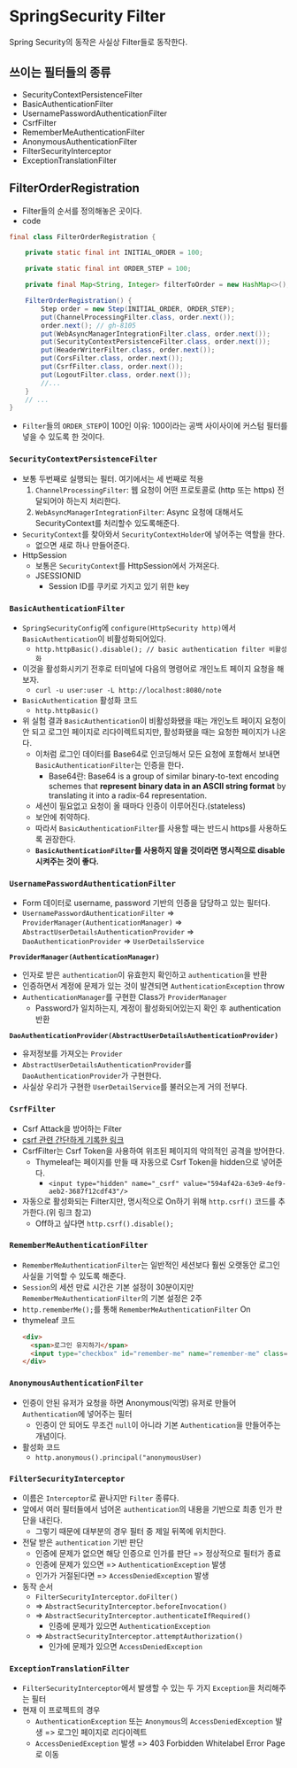 # SpringSecurity Filter
Spring Security의 동작은 사실상 Filter들로 동작한다.

## 쓰이는 필터들의 종류
- SecurityContextPersistenceFilter 
- BasicAuthenticationFilter
- UsernamePasswordAuthenticationFilter
- CsrfFilter
- RememberMeAuthenticationFilter
- AnonymousAuthenticationFilter
- FilterSecurityInterceptor
- ExceptionTranslationFilter

## FilterOrderRegistration
- Filter들의 순서를 정의해놓은 곳이다.
- code
```java
final class FilterOrderRegistration {

    private static final int INITIAL_ORDER = 100;

    private static final int ORDER_STEP = 100;

    private final Map<String, Integer> filterToOrder = new HashMap<>();

    FilterOrderRegistration() {
        Step order = new Step(INITIAL_ORDER, ORDER_STEP);
        put(ChannelProcessingFilter.class, order.next());
        order.next(); // gh-8105
        put(WebAsyncManagerIntegrationFilter.class, order.next());
        put(SecurityContextPersistenceFilter.class, order.next());
        put(HeaderWriterFilter.class, order.next());
        put(CorsFilter.class, order.next());
        put(CsrfFilter.class, order.next());
        put(LogoutFilter.class, order.next());
        //...
    }
    // ...
}
```
- `Filter`들의 `ORDER_STEP`이 100인 이유: 100이라는 공백 사이사이에 커스텀 필터를 넣을 수 있도록 한 것이다.

### `SecurityContextPersistenceFilter`
- 보통 두번째로 실행되는 필터. 여기에서는 세 번째로 적용
  1. `ChannelProcessingFilter`: 웹 요청이 어떤 프로토콜로 (http 또는 https) 전달되어야 하는지 처리한다.
  2. `WebAsyncManagerIntegrationFilter`: Async 요청에 대해서도 SecurityContext를 처리할수 있도록해준다.
- `SecurityContext`를 찾아와서 `SecurityContextHolder`에 넣어주는 역할을 한다.
  - 없으면 새로 하나 만들어준다.
- HttpSession
  - 보통은 `SecurityContext`를 HttpSession에서 가져온다.
  - JSESSIONID
    - Session ID를 쿠키로 가지고 있기 위한 key

### `BasicAuthenticationFilter`
- `SpringSecurityConfig`에 `configure(HttpSecurity http)`에서 `BasicAuthentication`이 비활성화되어있다.
  - `http.httpBasic().disable(); // basic authentication filter 비활성화`
- 이것을 활성화시키기 전후로 터미널에 다음의 명령어로 개인노트 페이지 요청을 해보자.
  - `curl -u user:user -L http://localhost:8080/note`
- `BasicAuthentication` 활성화 코드
  - `http.httpBasic()`
- 위 실험 결과 `BasicAuthentication`이 비활성화됐을 때는 개인노트 페이지 요청이 안 되고 로그인 페이지로 리다이렉트되지만, 활성화됐을 때는 요청한 페이지가 나온다.
  - 이처럼 로그인 데이터를 Base64로 인코딩해서 모든 요청에 포함해서 보내면 `BasicAuthenticationFilter`는 인증을 한다.
    - Base64란: Base64 is a group of similar binary-to-text encoding schemes that **represent binary data in an ASCII string format** by translating it into a radix-64 representation.
  - 세션이 필요없고 요청이 올 때마다 인증이 이루어진다.(stateless)
  - 보안에 취약하다.
  - 따라서 `BasicAuthenticationFilter`를 사용할 때는 반드시 https를 사용하도록 권장한다.
  - **`BasicAuthenticationFilter`를 사용하지 않을 것이라면 명시적으로 disable시켜주는 것이 좋다.**

### `UsernamePasswordAuthenticationFilter`
- Form 데이터로 username, password 기반의 인증을 담당하고 있는 필터다.
- `UsernamePasswordAuthenticationFilter` => `ProviderManager(AuthenticationManager)` => `AbstractUserDetailsAuthenticationProvider` => `DaoAuthenticationProvider` => `UserDetailsService`

**`ProviderManager(AuthenticationManager)`**
- 인자로 받은 `authentication`이 유효한지 확인하고 `authentication`을 반환
- 인증하면서 계정에 문제가 있는 것이 발견되면 `AuthenticationException` throw
- `AuthenticationManager`를 구현한 Class가 `ProviderManager`
  - Password가 일치하는지, 계정이 활성화되어있는지 확인 후 authentication 반환

**`DaoAuthenticationProvider(AbstractUserDetailsAuthenticationProvider)`**
- 유저정보를 가져오는 `Provider`
- `AbstractUserDetailsAuthenticationProvider`를 `DaoAuthenticationProvider`가 구현한다.
- 사실상 우리가 구현한 `UserDetailService`를 불러오는게 거의 전부다.

### `CsrfFilter`
- Csrf Attack을 방어하는 Filter
- [csrf 관련 간단하게 기록한 링크](https://github.com/kyeoungchan/spring-security-practice/tree/main/src/main/java/me/benny/practice/spring/security/config)
- CsrfFilter는 Csrf Token을 사용하여 위조된 페이지의 악의적인 공격을 방어한다.
  - Thymeleaf는 페이지를 만들 때 자동으로 Csrf Token을 hidden으로 넣어준다.
    - `<input type="hidden" name="_csrf" value="594af42a-63e9-4ef9-aeb2-3687f12cdf43"/>`
- 자동으로 활성화되는 Filter지만, 명시적으로 On하기 위해 `http.csrf()` 코드를 추가한다.(위 링크 참고)
  - Off하고 싶다면 `http.csrf().disable();`

### `RememberMeAuthenticationFilter`
- `RememberMeAuthenticationFilter`는 일반적인 세션보다 훨씬 오랫동안 로그인 사실을 기억할 수 있도록 해준다.
- `Session`의 세션 만료 시간은 기본 설정이 30분이지만 `RememberMeAuthenticationFilter`의 기본 설정은 2주
- `http.rememberMe();`를 통해 `RememberMeAuthenticationFilter` On
- thymeleaf 코드
  ```html
  <div>
    <span>로그인 유지하기</span>
    <input type="checkbox" id="remember-me" name="remember-me" class="form-check-input mt-0" autocomplete="off">
  </div>
  ```

### `AnonymousAuthenticationFilter`
- 인증이 안된 유저가 요청을 하면 Anonymous(익명) 유저로 만들어 `Authentication`에 넣어주는 필터
  - 인증이 안 되어도 무조건 `null`이 아니라 기본 `Authentication`을 만들어주는 개념이다.
- 활성화 코드
  - `http.anonymous().principal("anonymousUser)`

### `FilterSecurityInterceptor`
- 이름은 `Interceptor`로 끝나지만 `Filter` 종류다.
- 앞에서 여러 필터들에서 넘어온 `authentication`의 내용을 기반으로 최종 인가 판단을 내린다.
  - 그렇기 때문에 대부분의 경우 필터 중 제일 뒤쪽에 위치한다.
- 전달 받은 `authentication` 기반 판단
  - 인증에 문제가 없으면 해당 인증으로 인가를 판단 => 정상적으로 필터가 종료
  - 인증에 문제가 있으면 => `AuthenticationException` 발생
  - 인가가 거절된다면 => `AccessDeniedException` 발생
- 동작 순서
  - `FilterSecurityInterceptor.doFilter()`
  - => `AbstractSecurityInterceptor.beforeInvocation()`
  - => `AbstractSecurityInterceptor.authenticateIfRequired()`
    - 인증에 문제가 있으면 `AuthenticationException`
  - => `AbstractSecurityInterceptor.attemptAuthorization()`
    - 인가에 문제가 있으면 `AccessDeniedException`

### `ExceptionTranslationFilter`
- `FilterSecurityInterceptor`에서 발생할 수 있는 두 가지 `Exception`을 처리해주는 필터
- 현재 이 프로젝트의 경우
  - `AuthenticationException` 또는 `Anonymous`의 `AccessDeniedException` 발생 => 로그인 페이지로 리다이렉트
  - `AccessDeniedException` 발생 => 403 Forbidden Whitelabel Error Page로 이동